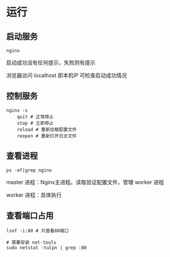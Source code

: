 # 运行

## 启动服务

```shell
nginx
```

启动成功没有任何提示，失败则有提示

浏览器访问 localhost 即本机IP 可检查启动成功情况

## 控制服务

```shell
nginx -s 
    quit # 正常停止
    stop # 立即停止
    reload # 重新加载配置文件
    reopen # 重新打开日志文件
```

## 查看进程

```shell
ps -ef|grep nginx
```

master 进程：Nginx主进程。读取验证配置文件，管理 worker 进程

worker 进程：具体执行

## 查看端口占用

```shell
lsof -i:80 # 只查看80端口

# 需要安装 net-tools
sudo netstat -tulpn | grep :80
```
